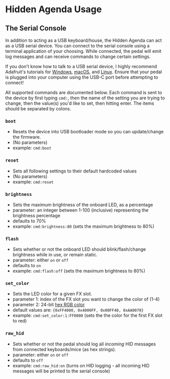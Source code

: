# Hidden Agenda Usage

## The Serial Console
In addition to acting as a USB keyboard/house, the Hidden Agenda can act as a USB serial device. You can connect to the serial console using a terminal application of your choosing. While connected, the pedal will emit log messages and can receive commands to change certain settings. 

If you don't know how to talk to a USB serial device, I highly recommend Adafruit's tutorials for [Windows](https://learn.adafruit.com/welcome-to-circuitpython/advanced-serial-console-on-windows), [macOS](https://learn.adafruit.com/welcome-to-circuitpython/advanced-serial-console-on-mac-and-linux), and [Linux](https://learn.adafruit.com/welcome-to-circuitpython/advanced-serial-console-on-linux). Ensure that your pedal is plugged into your computer using the USB-C port before attempting to connect!


All supported commands are documented below. Each command is sent to the device by first typing `cmd:`, then the name of the setting you are trying to change, then the value(s) you'd like to set, then hitting enter. The items should be separated by colons.

### `boot`
* Resets the device into USB bootloader mode so you can update/change the firmware.
* (No parameters)
* example: `cmd:boot`

### `reset`
* Sets all following settings to their default hardcoded values
* (No parameters)
* example: `cmd:reset`

### `brightness`
* Sets the maximum brightness of the onboard LED, as a percentage
* parameter: an integer between 1-100 (inclusive) representing the brightness percentage
* defaults to 70%
* example: `cmd:brightness:80` (sets the maximum brightness to 80%)

### `flash`
* Sets whether or not the onboard LED should blink/flash/change brightness while in use, or remain static.
* parameter: either `on` or `off`
* defaults to `on`
* example: `cmd:flash:off` (sets the maximum brightness to 80%)

### `set_color`
* Sets the LED color for a given FX slot.
* parameter 1: index of the FX slot you want to change the color of (1-4)
* parameter 2: 24-bit [hex RGB color](https://htmlcolorcodes.com/)
* default values are: `{0xFF4000, 0x4000FF, 0x00FF40, 0xAA0070}`
* example: `cmd:set_color:1:FF0000` (sets the the color for the first FX slot to red)

### `raw_hid`
* Sets whether or not the pedal should log all _incoming_ HID messages from connected keyboards/mice (as hex strings).
* parameter: either `on` or `off`
* defaults to `off`
* example: `cmd:raw_hid:on` (turns on HID logging - all incoming HID messages will be printed to the serial console)

